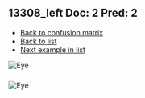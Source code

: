 ## 13308_left Doc: 2 Pred: 2
- [Back to confusion matrix](https://github.com/juliandewit/kaggle_retinopathy/blob/master/matrix.md)
- [Back to list](https://github.com/juliandewit/kaggle_retinopathy/blob/master/lists/22/list.md)
- [Next example in list](https://github.com/juliandewit/kaggle_retinopathy/blob/master/lists/22/13/13353_right.md)

![Eye](https://retinopaty.blob.core.windows.net/size1024/13308_left_2.jpeg)

### 

![Eye]()
